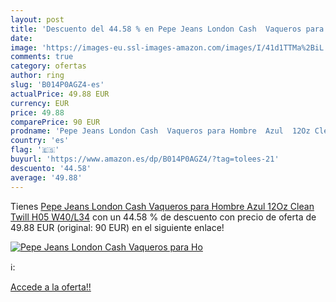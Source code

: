 ```yaml
---
layout: post
title: 'Descuento del 44.58 % en Pepe Jeans London Cash  Vaqueros para Ho'
date: 
image: 'https://images-eu.ssl-images-amazon.com/images/I/41d1TTMa%2BiL._SL200_.jpg'
comments: true
category: ofertas
author: ring
slug: 'B014P0AGZ4-es'
actualPrice: 49.88 EUR
currency: EUR
price: 49.88
comparePrice: 90 EUR
prodname: 'Pepe Jeans London Cash  Vaqueros para Hombre  Azul  12Oz Clean Twill H05   W40/L34'
country: 'es'
flag: '🇪🇸'
buyurl: 'https://www.amazon.es/dp/B014P0AGZ4/?tag=tolees-21'
descuento: '44.58'
average: '49.88'
---
```


Tienes [Pepe Jeans London Cash  Vaqueros para Hombre  Azul  12Oz Clean Twill H05   W40/L34](https://www.amazon.es/dp/B014P0AGZ4/?tag=tolees-21) con un 44.58 % de descuento con precio de oferta de 49.88 EUR (original: 90 EUR) en el siguiente enlace!

[![Pepe Jeans London Cash  Vaqueros para Ho](https://images-eu.ssl-images-amazon.com/images/I/41d1TTMa%2BiL._SL200_.jpg)](https://www.amazon.es/dp/B014P0AGZ4/?tag=tolees-21)

ℹ️:


[Accede a la oferta!!](https://www.amazon.es/dp/B014P0AGZ4/?tag=tolees-21)
